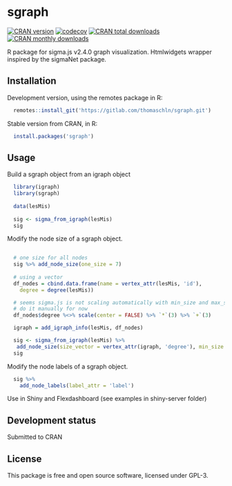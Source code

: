 # sgraph

[![CRAN version](http://www.r-pkg.org/badges/version/sgraph)](https://cran.r-project.org/package=sgraph)
[![codecov](https://codecov.io/gl/thomaschln/sgraph/graph/badge.svg?token=UNZXB3R6P1)](https://codecov.io/gl/thomaschln/sgraph)
[![CRAN total downloads](http://cranlogs.r-pkg.org/badges/grand-total/sgraph)](https://cran.r-project.org/package=sgraph)
[![CRAN monthly downloads](http://cranlogs.r-pkg.org/badges/sgraph)](https://cran.r-project.org/package=sgraph)

R package for sigma.js v2.4.0 graph visualization. Htmlwidgets wrapper inspired by the sigmaNet package.

## Installation

Development version, using the remotes package in R:

```r
  remotes::install_git('https://gitlab.com/thomaschln/sgraph.git')
```

Stable version from CRAN, in R:

```r
  install.packages('sgraph')
```

## Usage

Build a sgraph object from an igraph object

```r
  library(igraph)
  library(sgraph)
 
  data(lesMis)
 
  sig <- sigma_from_igraph(lesMis)
  sig
```

Modify the node size of a sgraph object.

```r
 
  # one size for all nodes
  sig %>% add_node_size(one_size = 7)
 
  # using a vector
  df_nodes = cbind.data.frame(name = vertex_attr(lesMis, 'id'),
    degree = degree(lesMis))

  # seems sigma.js is not scaling automatically with min_size and max_size
  # do it manually for now
  df_nodes$degree %<>% scale(center = FALSE) %>% `*`(3) %>% `+`(3)

  igraph = add_igraph_info(lesMis, df_nodes)

  sig <- sigma_from_igraph(lesMis) %>%
   add_node_size(size_vector = vertex_attr(igraph, 'degree'), min_size = 3, max_size = 8)
  sig
```

Modify the node labels of a sgraph object.

```r
  sig %>%
    add_node_labels(label_attr = 'label')
```

Use in Shiny and Flexdashboard (see examples in shiny-server folder)

## Development status

Submitted to CRAN

## License

This package is free and open source software, licensed under GPL-3.
